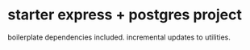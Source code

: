 # starter express + postgres project
boilerplate dependencies included.
incremental updates to utilities.
